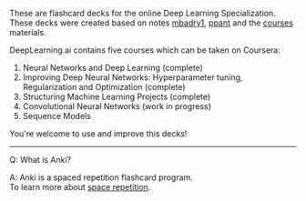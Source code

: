 These are flashcard decks for the online Deep Learning Specialization.</br>
These decks were created based on notes [mbadry1](https://github.com/mbadry1/DeepLearning.ai-Summary), [ppant](https://github.com/ppant/deeplearning.ai-notes) and the [courses](https://www.coursera.org/specializations/deep-learning) materials.

DeepLearning.ai contains five courses which can be taken on Coursera:

1. Neural Networks and Deep Learning (complete)
2. Improving Deep Neural Networks: Hyperparameter tuning, Regularization and Optimization (complete)
3. Structuring Machine Learning Projects (complete)
4. Convolutional Neural Networks (work in progress)
5. Sequence Models

You're welcome to use and improve this decks!

---
Q: What is Anki?

A: Anki is a spaced repetition flashcard program. </br>
To learn more about [space repetition](https://en.wikipedia.org/wiki/Spaced_repetition).
